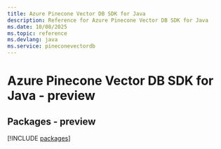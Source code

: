 ```yaml
---
title: Azure Pinecone Vector DB SDK for Java
description: Reference for Azure Pinecone Vector DB SDK for Java
ms.date: 10/08/2025
ms.topic: reference
ms.devlang: java
ms.service: pineconevectordb
---
```

# Azure Pinecone Vector DB SDK for Java - preview
## Packages - preview
[!INCLUDE [packages](pinecone-vector-db-index.md)]